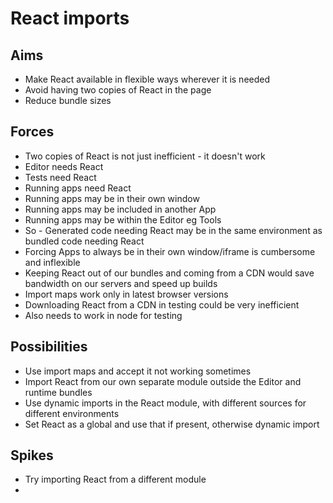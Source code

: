 React imports
=============

Aims
----

- Make React available in flexible ways wherever it is needed
- Avoid having two copies of React in the page
- Reduce bundle sizes

Forces
------

- Two copies of React is not just inefficient - it doesn't work
- Editor needs React
- Tests need React
- Running apps need React
- Running apps may be in their own window
- Running apps may be included in another App
- Running apps may be within the Editor eg Tools
- So - Generated code needing React may be in the same environment as bundled code needing React
- Forcing Apps to always be in their own window/iframe is cumbersome and inflexible
- Keeping React out of our bundles and coming from a CDN would save bandwidth on our servers and speed up builds
- Import maps work only in latest browser versions
- Downloading React from a CDN in testing could be very inefficient
- Also needs to work in node for testing

Possibilities
-------------

- Use import maps and accept it not working sometimes
- Import React from our own separate module outside the Editor and runtime bundles
- Use dynamic imports in the React module, with different sources for different environments
- Set React as a global and use that if present, otherwise dynamic import

Spikes
------

- Try importing React from a different module
- 